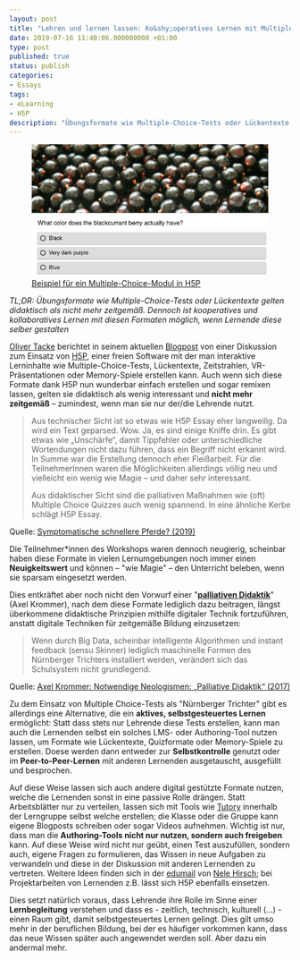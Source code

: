 ```yaml
---
layout: post
title: "Lehren und lernen lassen: Ko&shy;operatives Lernen mit Multiple Choice- und Quizformaten"
date: 2019-07-16 11:40:06.000000000 +01:00
type: post
published: true
status: publish
categories:
- Essays
tags:
- eLearning
- H5P
description: "Übungsformate wie Multiple-Choice-Tests oder Lückentexte gelten didaktisch als nicht mehr zeitgemäß. Dennoch ist kooperatives und kollaboratives Lernen mit diesen Formaten möglich, wenn Lernende diese selber gestalten"
---
```

<figure>
    <img src="/assets/img/2019-07-multiple-choice.png" />
    <figcaption>
    <a href="https://h5p.org/multichoice/">Beispiel für ein Multiple-Choice-Modul in H5P</a>
    </figcaption>
</figure>

*TL;DR: Übungsformate wie Multiple-Choice-Tests oder Lückentexte gelten didaktisch als nicht mehr zeitgemäß. Dennoch ist kooperatives und kollaboratives Lernen mit diesen Formaten möglich, wenn Lernende diese selber gestalten*

[Oliver Tacke](https://www.olivertacke.de) berichtet in seinem aktuellen [Blogpost](https://www.olivertacke.de/2019/07/15/symptomatische-schnellere-pferde/) von einer Diskussion zum Einsatz von [H5P](https://h5p.org/), einer freien Software mit der man interaktive Lerninhalte wie Multiple-Choice-Tests, Lückentexte, Zeitstrahlen, VR-Präsentationen oder Memory-Spiele erstellen kann. Auch wenn sich diese Formate dank H5P nun wunderbar einfach erstellen und sogar remixen lassen, gelten sie didaktisch als wenig interessant und **nicht mehr zeitgemäß** – zumindest, wenn man sie nur der/die Lehrende nutzt.
<!--more-->

> Aus technischer Sicht ist so etwas wie H5P Essay eher langweilig. Da wird ein Text geparsed. Wow. Ja, es sind einige Kniffe drin. Es gibt etwas wie „Unschärfe“, damit Tippfehler oder unterschiedliche Wortendungen nicht dazu führen, dass ein Begriff nicht erkannt wird. In Summe war die Erstellung dennoch eher Fleißarbeit. Für die TeilnehmerInnen waren die Möglichkeiten allerdings völlig neu und vielleicht ein wenig wie Magie – und daher sehr interessant.
>
> Aus didaktischer Sicht sind die palliativen Maßnahmen wie (oft) Multiple Choice Quizzes auch wenig spannend. In eine ähnliche Kerbe schlägt H5P Essay.
<figcaption>
Quelle: <a href="https://www.olivertacke.de/2019/07/15/symptomatische-schnellere-pferde/">Symptomatische schnellere Pferde? (2019)</a>
</figcaption>

Die Teilnehmer\*innen des Workshops waren dennoch neugierig, scheinbar haben diese Formate in vielen Lernumgebungen noch immer einen **Neuigkeitswert** und können – "wie Magie" – den Unterricht beleben, wenn sie sparsam eingesetzt werden.

Dies entkräftet aber noch nicht den Vorwurf einer "**[palliativen Didaktik](https://axelkrommer.com/2017/10/01/notwendige-neologismen-palliative-didaktik/)**" (Axel Krommer), nach dem diese Formate lediglich dazu beitragen, längst überkommene didaktische Prinzipien mithilfe digitaler Technik fortzuführen, anstatt digitale Techniken für zeitgemäße Bildung einzusetzen:

>Wenn durch Big Data, scheinbar intelligente Algorithmen und instant feedback (sensu Skinner) lediglich maschinelle Formen des Nürnberger Trichters installiert werden, verändert sich das Schulsystem nicht grundlegend.
<figcaption>
Quelle: <a href="https://axelkrommer.com/2017/10/01/notwendige-neologismen-palliative-didaktik/">Axel Krommer: Notwendige Neologismen: „Palliative Didaktik“ (2017)</a>
</figcaption>

Zu dem Einsatz von Multiple Choice-Tests als "Nürnberger Trichter" gibt es allerdings eine Alternative, die ein **aktives, selbstgesteuertes Lernen** ermöglicht: Statt dass stets nur Lehrende diese Tests erstellen, kann man auch die Lernenden selbst ein solches LMS- oder Authoring-Tool nutzen lassen, um Formate wie Lückentexte, Quizformate oder Memory-Spiele zu erstellen. Doese werden dann entweder zur **Selbstkontrolle** genutzt oder im **Peer-to-Peer-Lernen** mit anderen Lernenden ausgetauscht, ausgefüllt und besprochen.

Auf diese Weise lassen sich auch andere digital gestützte Formate nutzen, welche die Lernenden sonst in eine passive Rolle drängen. Statt Arbeitsblätter nur zu verteilen, lassen sich mit Tools wie [Tutory](https://www.tutory.de) innerhalb der Lerngruppe selbst welche erstellen; die Klasse oder die Gruppe kann eigene Blogposts schreiben oder sogar Videos aufnehmen. Wichtig ist nur, dass man die **Authoring-Tools nicht nur nutzen, sondern auch freigeben** kann. Auf diese Weise wird nicht nur geübt, einen Test auszufüllen, sondern auch, eigene Fragen zu formulieren, das Wissen in neue Aufgaben zu verwandeln und diese in der Diskussion mit anderen Lernenden zu vertreten. Weitere Ideen finden sich in der [edumail](http://edumail.ebildungslabor.de/issues/edumail-33-open-source-empfehlungen-tracking-experiment-h5p-ideen-und-viele-weitere-sommer-bildungsinspirationen-185372) von [Nele Hirsch](https://www.ebildungslabor.de); bei Projektarbeiten von Lernenden z.B. lässt sich H5P ebenfalls einsetzen.

Dies setzt natürlich voraus, dass Lehrende ihre Rolle im Sinne einer **Lernbegleitung** verstehen und dass es - zeitlich, technisch, kulturell (...) - einen Raum gibt, damit selbstgesteuertes Lernen gelingt. Dies gilt umso mehr in der beruflichen Bildung, bei der es häufiger vorkommen kann, dass das neue Wissen später auch angewendet werden soll. Aber dazu ein andermal mehr.
